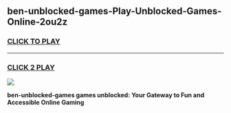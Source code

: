 
## ben-unblocked-games-Play-Unblocked-Games-Online-2ou2z
<h3>
<a href="https://premium76.site?title=ben-unblocked-games&ref=24A">CLICK TO PLAY</a></h3>
<hr>

<h3>
<a href="https://premium76.site?title=ben-unblocked-games&ref=24A">CLICK 2 PLAY</a>
  
</h3>

<a href="https://premium76.site?title=ben-unblocked-games&ref=24A"><img src="https://clearcache.store/games.png"></a>


**ben-unblocked-games games unblocked: Your Gateway to Fun and Accessible Online Gaming**
